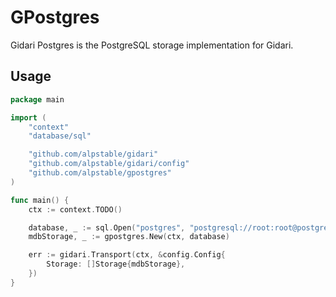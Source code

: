 # GPostgres 

Gidari Postgres is the PostgreSQL storage implementation for Gidari.

## Usage

```go
package main

import (
	"context"
	"database/sql"

	"github.com/alpstable/gidari"
	"github.com/alpstable/gidari/config"
	"github.com/alpstable/gpostgres"
)

func main() {
	ctx := context.TODO()

	database, _ := sql.Open("postgres", "postgresql://root:root@postgres1:5432/defaultdb?sslmode=disable")
	mdbStorage, _ := gpostgres.New(ctx, database)

	err := gidari.Transport(ctx, &config.Config{
		Storage: []Storage{mdbStorage},
	})
}
```
